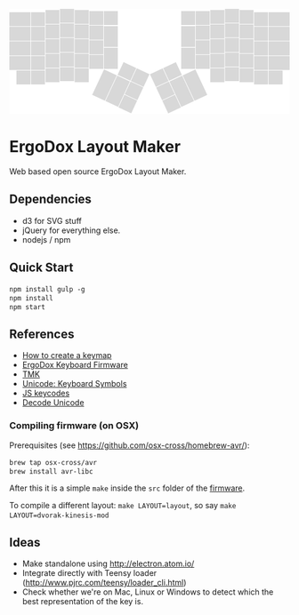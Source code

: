 ![ergodox](ergodox.png)

# ErgoDox Layout Maker
Web based open source ErgoDox Layout Maker.

## Dependencies

- d3 for SVG stuff
- jQuery for everything else.
- nodejs / npm

## Quick Start

    npm install gulp -g
    npm install
    npm start


## References

- [How to create a keymap](https://github.com/benblazak/ergodox-firmware#create-a-new-keymap)
- [ErgoDox Keyboard Firmware](https://github.com/benblazak/ergodox-firmware)
- [TMK](https://github.com/tenderlove/tmk_keyboard/tree/master/keyboard/ergodox)
- [Unicode: Keyboard Symbols](http://xahlee.info/comp/unicode_computing_symbols.html)
- [JS keycodes](http://www.cambiaresearch.com/articles/15/javascript-char-codes-key-codes)
- [Decode Unicode](http://www.decodeunicode.org/en/)

### Compiling firmware (on OSX)

Prerequisites (see https://github.com/osx-cross/homebrew-avr/):

    brew tap osx-cross/avr
    brew install avr-libc

After this it is a simple `make` inside the `src` folder of the [firmware](https://github.com/benblazak/ergodox-firmware).

To compile a different layout: `make LAYOUT=layout`, so say `make LAYOUT=dvorak-kinesis-mod`

## Ideas

- Make standalone using http://electron.atom.io/
- Integrate directly with Teensy loader (http://www.pjrc.com/teensy/loader_cli.html)
- Check whether we're on Mac, Linux or Windows to detect which the best representation of the key is.